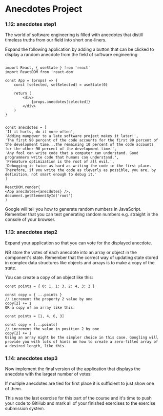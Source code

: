 # Anecdotes Project

### 1.12: anecdotes step1

The world of software engineering is filled with anecdotes that distill timeless truths from our field into short one-liners.

Expand the following application by adding a button that can be clicked to display a random anecdote from the field of software engineering:

```

import React, { useState } from 'react'
import ReactDOM from 'react-dom'

const App = (props) => {
	const [selected, setSelected] = useState(0)

	return (
		<div>
			{props.anecdotes[selected]}
		</div>
	)
}


const anecdotes = [
'If it hurts, do it more often',
'Adding manpower to a late software project makes it later!',
'The first 90 percent of the code accounts for the first 90 percent of the development time...The remaining 10 percent of the code accounts for the other 90 percent of the development time.',
'Any fool can write code that a computer can understand. Good programmers write code that humans can understand.',
'Premature optimization is the root of all evil.',
'Debugging is twice as hard as writing the code in the first place. Therefore, if you write the code as cleverly as possible, you are, by definition, not smart enough to debug it.'
]

ReactDOM.render(
<App anecdotes={anecdotes} />,
document.getElementById('root')
)

```

Google will tell you how to generate random numbers in JavaScript. Remember that you can test generating random numbers e.g. straight in the console of your browser.

### 1.13: anecdotes step2

Expand your application so that you can vote for the displayed anecdote.

NB store the votes of each anecdote into an array or object in the component's state. Remember that the correct way of updating state stored in complex data structures like objects and arrays is to make a copy of the state.

You can create a copy of an object like this:

```
const points = { 0: 1, 1: 3, 2: 4, 3: 2 }

const copy = { ...points }
// increment the property 2 value by one
copy[2] += 1
OR a copy of an array like this:

const points = [1, 4, 6, 3]

const copy = [...points]
// increment the value in position 2 by one
copy[2] += 1
Using an array might be the simpler choice in this case. Googling will provide you with lots of hints on how to create a zero-filled array of a desired length, like this.
```

### 1.14: anecdotes step3

Now implement the final version of the application that displays the anecdote with the largest number of votes:

If multiple anecdotes are tied for first place it is sufficient to just show one of them.

This was the last exercise for this part of the course and it's time to push your code to GitHub and mark all of your finished exercises to the exercise submission system.
